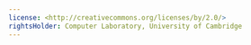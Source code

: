 ```yaml
---
license: <http://creativecommons.org/licenses/by/2.0/>
rightsHolder: Computer Laboratory, University of Cambridge
---
```

